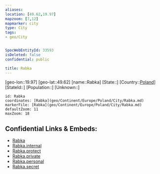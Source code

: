 ```yaml
---
aliases: 
location: [49.62,19.97]
mapzoom: [7,12] 
mapmarker: city 
type: City
tags:
- geo/City


SpocWebEntityId: 33593
isDeleted: false
confidential: public

title: Rabka
---
```

[geo-lon::19.97]
[geo-lat::49.62]
[name::Rabka]
[State::]
[Country::[Poland](geo/Continent/Europe/Poland.md)]
[StateId::]
[Population::]
[Unknown::]


```leaflet
id: Rabka
coordinates: [Rabka](geo/Continent/Europe/Poland/City/Rabka.md)
markerFile: [Rabka](geo/Continent/Europe/Poland/City/Rabka.md)
defaultZoom: 11 
maxZoom: 18
```


## Confidential Links & Embeds: 
- [Rabka](../../../../../../_public/geo/Continent/Europe/Poland/City/Rabka.md) 
- [Rabka.internal](../../../../../../_internal/geo/Continent/Europe/Poland/City/Rabka.internal.md) 
- [Rabka.protect](../../../../../../_protect/geo/Continent/Europe/Poland/City/Rabka.protect.md) 
- [Rabka.private](../../../../../../_private/geo/Continent/Europe/Poland/City/Rabka.private.md) 
- [Rabka.personal](../../../../../../_personal/geo/Continent/Europe/Poland/City/Rabka.personal.md) 
- [Rabka.secret](../../../../../../_secret/geo/Continent/Europe/Poland/City/Rabka.secret.md) 
